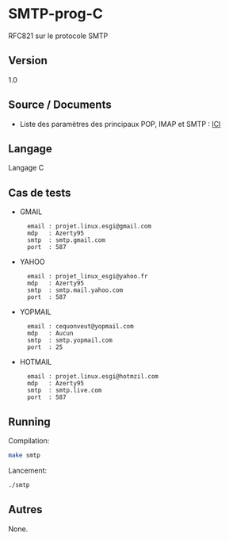 SMTP-prog-C
=========

RFC821 sur le protocole SMTP

Version
----

1.0

Source / Documents
----

- Liste des paramètres des principaux POP, IMAP et SMTP : [ICI](http://www.commentcamarche.net/faq/893-parametres-de-serveurs-pop-imap-et-smtp-des-principaux-fai)

Langage
-----------

Langage C

Cas de tests
--------------

* GMAIL

        email : projet.linux.esgi@gmail.com
        mdp   : Azerty95  
        smtp  : smtp.gmail.com
        port  : 587

* YAHOO

        email : projet_linux_esgi@yahoo.fr
        mdp   : Azerty95  
        smtp  : smtp.mail.yahoo.com
        port  : 587

* YOPMAIL

        email : cequonveut@yopmail.com
        mdp   : Aucun  
        smtp  : smtp.yopmail.com
        port  : 25

* HOTMAIL

        email : projet.linux.esgi@hotmzil.com
        mdp   : Azerty95  
        smtp  : smtp.live.com
        port  : 587

Running
--------------

Compilation:
```sh
make smtp
```

Lancement:
```sh
./smtp
```


Autres
----

None.  
